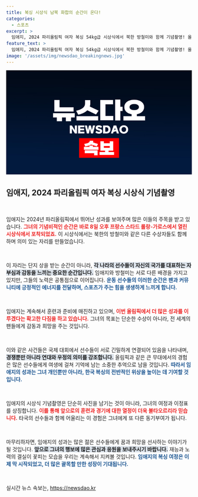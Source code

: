 ```yaml
---
title: 복싱 시상식 남북 화합의 순간이 온다!
categories:
  - 스포츠
excerpt: >
  임애지, 2024 파리올림픽 여자 복싱 54kg급 시상식에서 북한 방철미와 함께 기념촬영! 올림픽의 눈부신 순간을 놓치지 마세요!
feature_text: >
  임애지, 2024 파리올림픽 여자 복싱 54kg급 시상식에서 북한 방철미와 함께 기념촬영! 올림픽의 눈부신 순간을 놓치지 마세요!
image: '/assets/img/newsdao_breakingnews.jpg'
---
```


<p><img src="/assets/img/newsdao_breakingnews.jpg" alt="ontimetimes 속보" /></p>

<h2 data-ke-size="size26">임애지, 2024 파리올림픽 여자 복싱 시상식 기념촬영</h2>

<p data-ke-size="size16">&nbsp;</p>

<p>임애지는 2024년 파리올림픽에서 뛰어난 성과를 보여주며 많은 이들의 주목을 받고 있습니다. <b><span style="color: #ee2323;">그녀의 기념비적인 순간은 바로 8일 오후 프랑스 스타드 롤랑-가로스에서 열린 시상식에서 포착되었죠.</span></b> 이 시상식에서는 북한의 방철미와 같은 다른 수상자들도 함께 하며 의미 있는 자리를 만들었습니다. </p>

<p data-ke-size="size16">&nbsp;</p>

<p>이 자리는 단지 상을 받는 순간이 아니라, <b><span style="background-color: #21538527;">각 나라의 선수들이 자신의 국가를 대표하는 자부심과 감동을 느끼는 중요한 순간입니다.</span></b> 임애지와 방철미는 서로 다른 배경을 가지고 있지만, 그들의 노력은 공통점으로 이어집니다. <b><span style="color: #1a5490;">운동 선수들의 이러한 순간은 팬과 커뮤니티에 긍정적인 에너지를 전달하며, 스포츠가 주는 힘을 생생하게 느끼게 합니다.</span></b></p>

<p data-ke-size="size16">&nbsp;</p>

<p>임애지는 계속해서 훈련과 준비에 매진하고 있으며, <b><span style="color: #ee2323;">이번 올림픽에서 더 많은 성과를 이루겠다는 확고한 다짐을 하고 있습니다.</span></b> 그녀의 목표는 단순한 수상이 아니라, 전 세계의 팬들에게 감동과 희망을 주는 것입니다. </p>

<p data-ke-size="size16">&nbsp;</p>

<p>이와 같은 사건들은 국제 대회에서 선수들이 서로 긴밀하게 연결되어 있음을 나타내며, <b><span style="background-color: #21538527;">경쟁뿐만 아니라 연대와 우정의 의미를 강조합니다.</span></b> 올림픽과 같은 큰 무대에서의 경험은 많은 선수들에게 여생에 걸쳐 기억에 남는 소중한 추억으로 남을 것입니다. <b><span style="color: #1a5490;">따라서 임애지의 성과는 그녀 개인뿐만 아니라, 한국 복싱의 전반적인 위상을 높이는 데 기여할 것입니다.</span></b></p>

<p data-ke-size="size16">&nbsp;</p>

<p>임애지의 시상식 기념촬영은 단순히 사진을 남기는 것이 아니라, 그녀의 여정과 이정표를 상징합니다. <b><span style="color: #ee2323;">이를 통해 앞으로의 훈련과 경기에 대한 열정이 더욱 불타오르리라 믿습니다.</span></b> 타국의 선수들과 함께 어울리는 이 경험은 그녀에게 또 다른 동기부여가 됩니다.</p>

<p data-ke-size="size16">&nbsp;</p>

<p>마무리하자면, 임애지의 성과는 많은 젊은 선수들에게 꿈과 희망을 선사하는 이야기가 될 것입니다. <b><span style="background-color: #21538527;">앞으로 그녀의 행보에 많은 관심과 응원을 보내주시기 바랍니다.</span></b> 재능과 노력의 결실이 꽃피는 모습을 우리는 계속해서 지켜볼 것입니다. <b><span style="color: #1a5490;">임애지의 복싱 여정은 이제 막 시작되었고, 더 많은 괄목할 만한 성장이 기대됩니다.</span></b></p>

<p data-ke-size="size16">&nbsp;</p>
실시간 뉴스 속보는, <a href="https://newsdao.kr" rel="dofollow">https://newsdao.kr</a>


